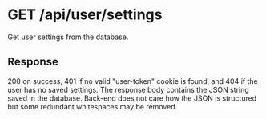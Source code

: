 # GET /api/user/settings

Get user settings from the database.

## Response

200 on success, 401 if no valid "user-token" cookie is found, and 404 if the user has no saved settings. The response body contains the JSON string saved in the database. Back-end does not care how the JSON is structured but some redundant whitespaces may be removed.
